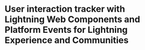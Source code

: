 # User interaction tracker with Lightning Web Components and Platform Events for Lightning Experience and Communities